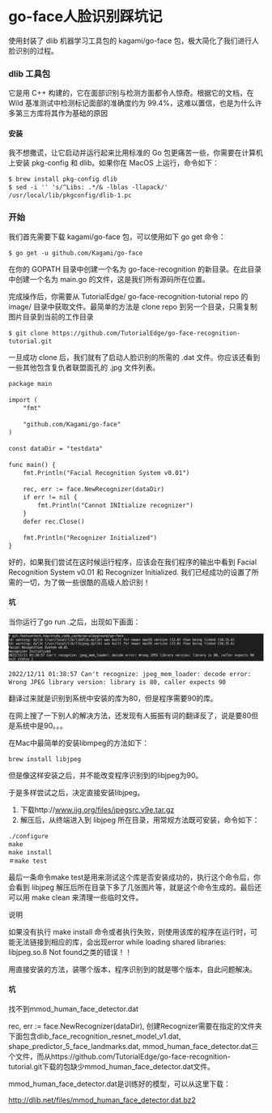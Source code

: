 # go-face人脸识别踩坑记

使用封装了 dlib 机器学习工具包的 kagami/go-face 包，极大简化了我们进行人脸识别的过程。

### dlib 工具包

它是用 C++ 构建的，它在面部识别与检测方面都令人惊奇。根据它的文档，在 Wild 基准测试中检测标记面部的准确度约为 99.4%，这难以置信，也是为什么许多第三方库将其作为基础的原因

#### 安装

我不想撒谎，让它启动并运行起来比用标准的 Go 包更痛苦一些，你需要在计算机上安装 pkg-config 和 dlib。如果你在 MacOS 上运行，命令如下：

```
$ brew install pkg-config dlib
$ sed -i '' 's/^Libs: .*/& -lblas -llapack/' /usr/local/lib/pkgconfig/dlib-1.pc
```

### 开始

我们首先需要下载 kagami/go-face 包，可以使用如下 go get 命令：
```
$ go get -u github.com/Kagami/go-face
```

在你的 GOPATH 目录中创建一个名为 go-face-recognition 的新目录。在此目录中创建一个名为 main.go 的文件，这是我们所有源码所在位置。

完成操作后，你需要从 TutorialEdge/ go-face-recognition-tutorial repo 的 image/ 目录中获取文件。最简单的方法是 clone repo 到另一个目录，只需复制图片目录到当前的工作目录

```
$ git clone https://github.com/TutorialEdge/go-face-recognition-tutorial.git
```

一旦成功 clone 后，我们就有了启动人脸识别的所需的 .dat 文件。你应该还看到一些其他包含复仇者联盟面孔的 .jpg 文件列表。

```
package main

import (
    "fmt"

    "github.com/Kagami/go-face"
)

const dataDir = "testdata"

func main() {
    fmt.Println("Facial Recognition System v0.01")

    rec, err := face.NewRecognizer(dataDir)
    if err != nil {
        fmt.Println("Cannot INItialize recognizer")
    }
    defer rec.Close()

    fmt.Println("Recognizer Initialized")
}
```

好的，如果我们尝试在这时候运行程序，应该会在我们程序的输出中看到 Facial Recognition System v0.01 和 Recognizer Initialized. 我们已经成功的设置了所需的一切，为了做一些很酷的高级人脸识别！

#### 坑

当你运行了go run .之后，出现如下画面：

![](./assets/WeChat10ae1958378403184cdd5758d9ff3298.png)

```
2022/12/11 01:38:57 Can't recognize: jpeg_mem_loader: decode error: Wrong JPEG library version: library is 80, caller expects 90
```

翻译过来就是识别到系统中安装的库为80，但是程序需要90的库。

在网上搜了一下别人的解决方法，还发现有人振振有词的翻译反了，说是要80但是系统中是90。。。

在Mac中最简单的安装libmpeg的方法如下：

```
brew install libjpeg
```

但是像这样安装之后，并不能改变程序识别到的libjpeg为90。

于是多样尝试之后，决定直接安装libjpeg。

1. 下载http://www.ijg.org/files/jpegsrc.v9e.tar.gz
2. 解压后，从终端进入到 libjpeg 所在目录，用常规方法既可安装，命令如下：

```
./configure
make
make install
＃make test
```

最后一条命令make test是用来测试这个库是否安装成功的，执行这个命令后，你会看到 libjpeg 解压后所在目录下多了几张图片等，就是这个命令生成的。最后还可以用 make clean 来清理一些临时文件。

说明

如果没有执行 make install 命令或者执行失败，则使用该库的程序在运行时，可能无法链接到相应的库，会出现error while loading shared libraries: libjpeg.so.8 Not found之类的错误！！

用直接安装的方法，装哪个版本，程序识别到的就是哪个版本，自此问题解决。

#### 坑

找不到mmod_human_face_detector.dat

rec, err := face.NewRecognizer(dataDir), 创建Recognizer需要在指定的文件夹下面包含dlib_face_recognition_resnet_model_v1.dat, shape_predictor_5_face_landmarks.dat, mmod_human_face_detector.dat三个文件，而从https://github.com/TutorialEdge/go-face-recognition-tutorial.git下载的包缺少mmod_human_face_detector.dat文件。

mmod_human_face_detector.dat是训练好的模型，可以从这里下载：

http://dlib.net/files/mmod_human_face_detector.dat.bz2

